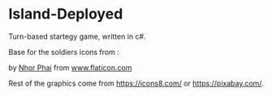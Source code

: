 # Island-Deployed
Turn-based startegy game, written in c#.

Base for the soldiers icons from : 
<div> by <a href="https://www.flaticon.com/authors/nhor-phai" title="Nhor Phai">Nhor Phai</a> from <a href="https://www.flaticon.com/" title="Flaticon">www.flaticon.com</a></div>

Rest of the graphics come from https://icons8.com/ or https://pixabay.com/.
